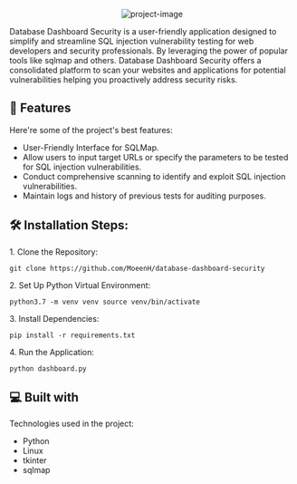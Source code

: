 <p align="center"><img src="https://socialify.git.ci/MoeenH/database-dashboard-security/image?font=Source%20Code%20Pro&amp;forks=1&amp;issues=1&amp;language=1&amp;name=1&amp;pattern=Circuit%20Board&amp;pulls=1&amp;stargazers=1&amp;theme=Auto" alt="project-image"></p>

<p id="description">Database Dashboard Security is a user-friendly application designed to simplify and streamline SQL injection vulnerability testing for web developers and security professionals. By leveraging the power of popular tools like sqlmap and others. Database Dashboard Security offers a consolidated platform to scan your websites and applications for potential vulnerabilities helping you proactively address security risks.</p>

  
  
<h2>🧐 Features</h2>

Here're some of the project's best features:

*   User-Friendly Interface for SQLMap.
*   Allow users to input target URLs or specify the parameters to be tested for SQL injection vulnerabilities.
*   Conduct comprehensive scanning to identify and exploit SQL injection vulnerabilities.
*   Maintain logs and history of previous tests for auditing purposes.

<h2>🛠️ Installation Steps:</h2>

<p>1. Clone the Repository:</p>

```
git clone https://github.com/MoeenH/database-dashboard-security 
```

<p>2. Set Up Python Virtual Environment:</p>

```
python3.7 -m venv venv source venv/bin/activate
```

<p>3. Install Dependencies:</p>

```
pip install -r requirements.txt
```

<p>4. Run the Application:</p>

```
python dashboard.py
```

  
  
<h2>💻 Built with</h2>

Technologies used in the project:

*   Python
*   Linux
*   tkinter
*   sqlmap

